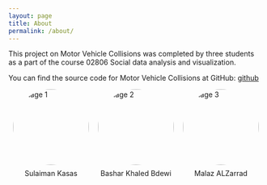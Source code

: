 ```yaml
---
layout: page
title: About
permalink: /about/
---
```


This project on Motor Vehicle Collisions was completed by three students as a part of the course 02806 Social data analysis and visualization.


You can find the source code for Motor Vehicle Collisions at GitHub:
[github](https://github.com/DragonHeart00/project_b_Motor_Vehicle_Collisions_v2)

<style>
.circle-images-container {
  display: flex;
  justify-content: space-around;
  align-items: center;
  margin-bottom: 2rem;
}

.circle-image {
  border-radius: 50%;
  width: 150px;
  height: 150px;
  object-fit: cover;
}

.image-text {
  text-align: center;
  margin-top: 0.5rem;
}
</style>

<div class="circle-images-container">
  <div>
    <img class="circle-image" src="{{ site.baseurl }}/assets/sulaiman.jpg" alt="Image 1">
    <p class="image-text">Sulaiman Kasas</p>
  </div>
  <div>
    <img class="circle-image" src="{{ site.baseurl }}/assets/bashar.png" alt="Image 2">
    <p class="image-text">Bashar Khaled Bdewi</p>
  </div>
  <div>
    <img class="circle-image" src="{{ site.baseurl }}/assets/malaz.png" alt="Image 3">
    <p class="image-text">Malaz ALZarrad</p>
  </div>
</div>
